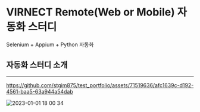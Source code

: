 # VIRNECT Remote(Web or Mobile) 자동화 스터디
Selenium + Appium + Python 자동화

## 자동화 스터디 소개


---

https://github.com/stgim875/test_portfolio/assets/71519636/afc1639c-d192-4561-baa5-63a944a54dab


![2023-01-01 18 00 34](https://github.com/stgim875/test_portfolio/assets/71519636/88dcbccc-b999-4c06-bc9f-79dab59f9aac)
